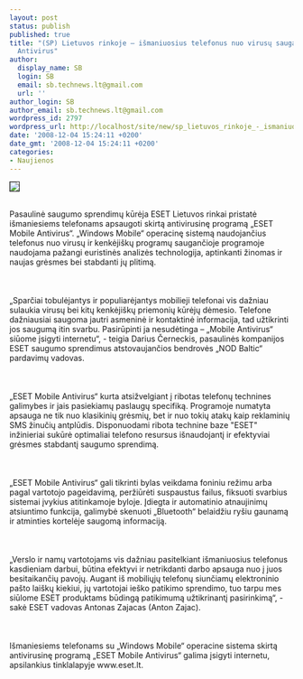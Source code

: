 ```yaml
---
layout: post
status: publish
published: true
title: "(SP) Lietuvos rinkoje – išmaniuosius telefonus nuo virusų sauganti ESET Mobile
  Antivirus"
author:
  display_name: SB
  login: SB
  email: sb.technews.lt@gmail.com
  url: ''
author_login: SB
author_email: sb.technews.lt@gmail.com
wordpress_id: 2797
wordpress_url: http://localhost/site/new/sp_lietuvos_rinkoje_-_ismaniuosius_telefonus_nuo_virusu_sauganti_eset_mobile_antivirus/
date: '2008-12-04 15:24:11 +0200'
date_gmt: '2008-12-04 15:24:11 +0200'
categories:
- Naujienos
---
```

<div class="imgright"><img src="http://tbn2.google.com/images?q=tbn:Kvw61RvOKtYgMM:http://www.am-tools.com/img/eset-logo-antivirus-linux,4-4-75316-3.jpg" border="1"></div>
<p><br>Pasaulinė saugumo sprendimų kūrėja ESET Lietuvos rinkai pristatė išmaniesiems telefonams apsaugoti skirtą antivirusinę programą „ESET Mobile Antivirus“. „Windows Mobile“ operacinę sistemą naudojančius telefonus nuo virusų ir kenkėjiškų programų saugančioje programoje naudojama pažangi euristinės analizės technologija, aptinkanti žinomas ir naujas grėsmes bei stabdanti jų plitimą.<br />
<br><br />
<br>„Sparčiai tobulėjantys ir populiarėjantys mobilieji telefonai vis dažniau sulaukia virusų bei kitų kenkėjiškų priemonių kūrėjų dėmesio. Telefone dažniausiai saugoma jautri asmeninė ir kontaktinė informacija, tad užtikrinti jos saugumą itin svarbu. Pasirūpinti ja nesudėtinga – „Mobile Antivirus“ siūome įsigyti internetu“, - teigia Darius Černeckis, pasaulinės kompanijos ESET saugumo sprendimus atstovaujančios bendrovės „NOD Baltic“ pardavimų vadovas.<br />
<br><br />
<br>„ESET Mobile Antivirus“ kurta atsižvelgiant į ribotas telefonų technines galimybes ir jais pasiekiamų paslaugų specifiką. Programoje numatyta apsauga ne tik nuo klasikinių grėsmių, bet ir nuo tokių atakų kaip reklaminių SMS žinučių antplūdis. Disponuodami ribota technine baze &quot;ESET&quot; inžinieriai sukūrė optimaliai telefono resursus išnaudojantį ir efektyviai grėsmes stabdantį saugumo sprendimą.<br />
<br><br />
<br>„ESET Mobile Antivirus“ gali tikrinti bylas veikdama foniniu režimu arba pagal vartotojo pageidavimą, peržiūrėti suspaustus failus, fiksuoti svarbius sistemai įvykius atitinkamoje byloje. Įdiegta ir automatinio atnaujinimų atsiuntimo funkcija, galimybė skenuoti „Bluetooth“ belaidžiu ryšiu gaunamą ir atminties kortelėje saugomą informaciją.<br />
<br><br />
<br>„Verslo ir namų vartotojams vis dažniau pasitelkiant išmaniuosius telefonus kasdieniam darbui, būtina efektyvi ir netrikdanti darbo apsauga nuo į juos besitaikančių pavojų. Augant iš mobiliųjų telefonų siunčiamų elektroninio pašto laiškų kiekiui, jų vartotojai ieško patikimo sprendimo, tuo tarpu mes siūlome ESET produktams būdingą patikimumą užtikrinantį pasirinkimą“, - sakė ESET vadovas Antonas Zajacas (Anton Zajac).<br />
<br><br />
<br>Išmaniesiems telefonams su „Windows Mobile“ operacine sistema skirtą antivirusinę programą „ESET Mobile Antivirus“ galima įsigyti internetu, apsilankius tinklalapyje www.eset.lt.<br />
<br></p>
